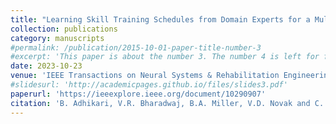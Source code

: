```yaml
---
title: "Learning Skill Training Schedules from Domain Experts for a Multi-Patient Multi-Robot Rehabilitation Gym"
collection: publications
category: manuscripts
#permalink: /publication/2015-10-01-paper-title-number-3
#excerpt: 'This paper is about the number 3. The number 4 is left for future work.'
date: 2023-10-23
venue: 'IEEE Transactions on Neural Systems & Rehabilitation Engineering (T-NSRE)'
#slidesurl: 'http://academicpages.github.io/files/slides3.pdf'
paperurl: 'https://ieeexplore.ieee.org/document/10290907'
citation: 'B. Adhikari, V.R. Bharadwaj, B.A. Miller, V.D. Novak and C. Jiang. (2023). &quot;Learning Skill Training Schedules from Domain Experts for a Multi-Patient Multi-Robot Rehabilitation Gym.&quot; <i>IEEE Transactions on Neural Systems & Rehabilitation Engineering (T-NSRE)</i>. 31. pp 4256-4265.'
---
```

